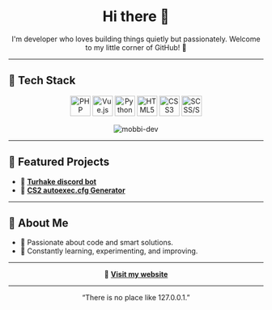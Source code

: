 <h1 align="center">Hi there 👋</h1>

<p align="center">
  I'm developer who loves building things quietly but passionately.  
  Welcome to my little corner of GitHub! 🚀
</p>

---

## 🔧 Tech Stack

<p align="center">
  <img src="https://cdn.jsdelivr.net/gh/devicons/devicon/icons/php/php-original.svg" width="40" alt="PHP"/>
  <img src="https://cdn.jsdelivr.net/gh/devicons/devicon/icons/vuejs/vuejs-original.svg" width="40" alt="Vue.js"/>
  <img src="https://cdn.jsdelivr.net/gh/devicons/devicon/icons/python/python-original.svg" width="40" alt="Python"/>
  <img src="https://cdn.jsdelivr.net/gh/devicons/devicon/icons/html5/html5-original.svg" width="40" alt="HTML5"/>
  <img src="https://cdn.jsdelivr.net/gh/devicons/devicon/icons/css3/css3-original.svg" width="40" alt="CSS3"/>
  <img src="https://cdn.jsdelivr.net/gh/devicons/devicon/icons/sass/sass-original.svg" width="40" alt="SCSS/Sass"/>
</p>

<p align="center"><img src="https://komarev.com/ghpvc/?username=mobbi-dev&label=Profile%20views&color=1d032f&style=flat" alt="mobbi-dev" /></p>

---

## 🚀 Featured Projects

- 🔗 [**Turhake discord bot**](https://turhake.org)
- 🔗 [**CS2 autoexec.cfg Generator**](https://mobbi.dev/cs2-autoexec-generator)

---

## 👤 About Me

- 🧩 Passionate about code and smart solutions.
- 🌱 Constantly learning, experimenting, and improving.

---

<p align="center">
  🔗 <a href="https://mobbi.dev" target="_blank"><strong>Visit my website</strong></a>
</p>

---

<p align="center">
  “There is no place like 127.0.0.1.”
</p>

